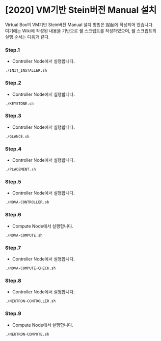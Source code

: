 # [2020] VM기반 Stein버전 Manual 설치
Virtual Box의 VM기반 Stein버전 Manual 설치 방법은 [Wiki](https://github.com/shhan0226/Project-OpenStack/wiki/%5B2020%5D-VM%EA%B8%B0%EB%B0%98-Stein%EB%B2%84%EC%A0%84-Manual-%EC%84%A4%EC%B9%98)에 작성되어 있습니다. <br>
여기에는 Wiki에 작성된 내용을 기반으로 쉘 스크립트를 작성하였으며, 쉘 스크립트의 실행 순서는 다음과 같다.

### Step.1 
- Controller Node에서 실행합니다.
```
./INIT_INSTALLER.sh
```



### Step.2
-  Controller Node에서 실행합니다.
```
./KEYSTONE.sh
```

### Step.3
- Controller Node에서 실행합니다.
```
./GLANCE.sh
```

### Step.4
- Controller Node에서 실행합니다.
```
./PLACEMENT.sh
```

### Step.5
- Controller Node에서 실행합니다.
```
./NOVA-CONTROLLER.sh
```

### Step.6
- Compute Node에서 실행합니다.
```
./NOVA-COMPUTE.sh
```

### Step.7
- Controller Node에서 실행합니다.
```
./NOVA-COMPUTE-CHECK.sh
```

### Step.8
- Controller Node에서 실행합니다.
```
./NEUTRON-CONTROLLER.sh
```

### Step.9
- Compute Node에서 실행합니다.
```
./NEUTRON-COMPUTE.sh
```
